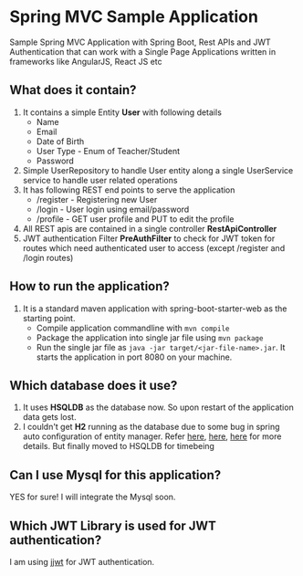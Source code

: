 # Spring MVC Sample Application
Sample Spring MVC Application with Spring Boot, Rest APIs and JWT Authentication that can work with a Single Page Applications written in frameworks like AngularJS, React JS etc

## What does it contain?
1. It contains a simple Entity **User** with following details
    * Name
    * Email
    * Date of Birth
    * User Type - Enum of Teacher/Student
    * Password
2. Simple UserRepository to handle User entity along a single UserService service to handle user related operations
3. It has following REST end points to serve the application
    * /register - Registering new User
    * /login - User login using email/password
    * /profile - GET user profile and PUT to edit the profile
4. All REST apis are contained in a single controller **RestApiController**
5. JWT authentication Filter **PreAuthFilter** to check for JWT token for routes which need authenticated user to access (except /register and /login routes)


## How to run the application?
1. It is a standard maven application with spring-boot-starter-web as the starting point.
    * Compile application commandline with `mvn compile`
    * Package the application into single jar file using `mvn package`
    * Run the single jar file as `java -jar target/<jar-file-name>.jar`. It starts the application in port 8080 on your machine.


## Which database does it use?
1. It uses **HSQLDB** as the database now. So upon restart of the application data gets lost.
2. I couldn't get **H2** running as the database due to some bug in spring auto configuration of entity manager. Refer [here](http://stackoverflow.com/questions/26548505/org-hibernate-hibernateexception-access-to-dialectresolutioninfo-cannot-be-null), [here](https://groups.google.com/forum/#!topic/google-appengine-stackoverflow/R-90OZcuMWg), [here](https://github.com/spring-projects/spring-boot/issues/4012) for more details. But finally moved to HSQLDB for timebeing

## Can I use Mysql for this application?
YES for sure! I will integrate the Mysql soon.

## Which JWT Library is used for JWT authentication?
I am using [jjwt](https://github.com/jwtk/jjwt/tree/0.7.0) for JWT authentication.
